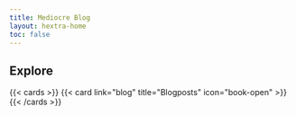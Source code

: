 ```yaml
---
title: Mediocre Blog
layout: hextra-home 
toc: false
---
```


## Explore

{{< cards >}}
  {{< card link="blog" title="Blogposts" icon="book-open" >}}
{{< /cards >}}
